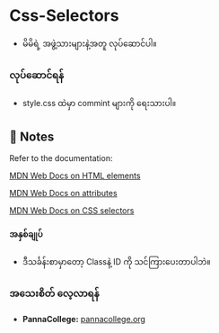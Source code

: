 # Css-Selectors 
- မိမိရဲ့ အဖွဲ့သားများနဲ့အတူ လုပ်ဆောင်ပါ။ 

### လုပ်ဆောင်ရန် 
- style.css ထဲမှာ commint များကို ရေးသားပါ။ 


## 📝 Notes

Refer to the documentation: 

[MDN Web Docs on HTML elements](https://developer.mozilla.org/en-US/docs/Web/HTML/Element)

[MDN Web Docs on attributes](https://developer.mozilla.org/en-US/docs/Glossary/Attribute)

[MDN Web Docs on CSS selectors](https://developer.mozilla.org/en-US/docs/Web/CSS/CSS_Selectors)


#### အနှစ်ချုပ် 
- ဒီသင်္ခန်းစာမှာတော့ Classနဲ့ ID ကို သင်ကြားပေးတာပါဘဲ။ 


### အသေးစိတ် လေ့လာရန် 
- **PannaCollege:** [pannacollege.org](https://sites.google.com/pannacollege.org/pannacollege/home)
